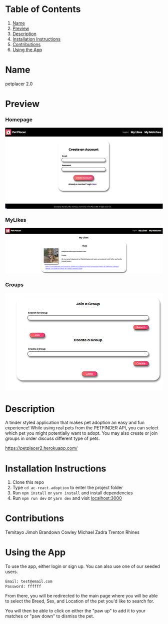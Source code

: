 # Table of Contents
1. [Name](#Name)
2. [Preview](#Preview)
2. [Description](#Description)
3. [Installation Instructions](#Installation-Instructions)
4. [Contributions](#Contributions)
5. [Using the App](#UsingTheApp)


# Name
 petplacer 2.0

 # Preview

 ### Homepage
 ![Preview](./client/public/images/login.png)

 ### MyLikes
 ![Preview](./client/public/images/likes.png) 

 ### Groups
 ![Preview](./client/public/images/CreateGroup.png)

# Description
A tinder styled application that makes pet adoption an easy and fun experience! While using real pets from the PETFINDER API, you can select which pet you might potentially want to adopt. You may also create or join groups in order discuss different type of pets.

https://petplacer2.herokuapp.com/

# Installation Instructions
1. Clone this repo
2. Type `cd ac-react-adoption` to enter the project folder
3. Run `npm install` or `yarn install` and install dependencies
4. Run `npm run dev` or `yarn dev` and visit [localhost:3000](http://localhost:3000)

# Contributions
 Temitayo Jimoh
 Brandown Cowley
 Michael Zadra
 Trenton Rhines

# Using the App
 To use the app, either login or sign up. You can also use one of our seeded users.
 ```
Email: test@email.com
Password: ffffff

```
From there, you will be redirected to the main page where you will be able to select the Breed, Sex, and Location of the pet you'd like to search for.

You will then be able to click on either the "paw up" to add it to your matches or "paw down" to dismiss the pet.
